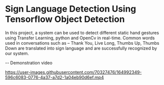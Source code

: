 # Sign Language Detection Using Tensorflow Object Detection

In this project, a system can be used to detect different static hand gestures using Transfer Learning, python and OpenCv in real-time. Common  words used in conversations such as – Thank You, Live Long, Thumbs Up, Thumbs Down are translated into sign language and are successfully recognized by our system.

-- Demonstration video



https://user-images.githubusercontent.com/70327476/164992349-596c6083-0776-4a37-a7d2-1a04eb90d6ef.mp4

